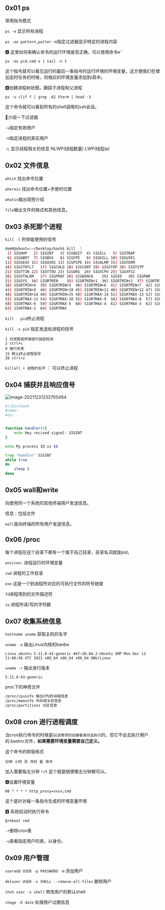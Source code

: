 ## 0x01 ps

常用指令模式

`ps -e` 显示所有进程

`ps -eo pattern,patter` -o指定过滤器显示特定的进程内容

:a: 这里如何来确认命令的运行环境是否正确，可以使用命令e``

`ps -eo pid,cmd e | tail -n 1`

这个指令就可以看见运行的最后一条指令时运行环境的环境变量，这方便我们在增加定时任务的时候，将相应的环境变量添加到i其中。

:b:创建进程树状图，跟踪子进程和父进程

`ps -u clif f | grep -A2 Xterm | head -3`

这个命令就可以看到所有的shell调用的ssh会话。

:red_car:介绍一下过滤器

`-u`指定有效用户

`-U`指定进程的真实用户

`-L` 显示线程相关的信息 NLWP(线程数量) LWP(线程ip)

## 0x02 文件信息

`which`  找出命令位置

`whereis` 找出命令位置+手册的位置

`whatis`输出简短介绍

 `file`输出文件的格式和其他信息。

## 0x03 杀死那个进程

`kill -l`  列举能使用的信号

```bash
dem0@ubuntu:~/Desktop/bash$ kill -l
 1) SIGHUP	 2) SIGINT	 3) SIGQUIT	 4) SIGILL	 5) SIGTRAP
 6) SIGABRT	 7) SIGBUS	 8) SIGFPE	 9) SIGKILL	10) SIGUSR1
11) SIGSEGV	12) SIGUSR2	13) SIGPIPE	14) SIGALRM	15) SIGTERM
16) SIGSTKFLT	17) SIGCHLD	18) SIGCONT	19) SIGSTOP	20) SIGTSTP
21) SIGTTIN	22) SIGTTOU	23) SIGURG	24) SIGXCPU	25) SIGXFSZ
26) SIGVTALRM	27) SIGPROF	28) SIGWINCH	29) SIGIO	30) SIGPWR
31) SIGSYS	34) SIGRTMIN	35) SIGRTMIN+1	36) SIGRTMIN+2	37) SIGRTMIN+3
38) SIGRTMIN+4	39) SIGRTMIN+5	40) SIGRTMIN+6	41) SIGRTMIN+7	42) SIGRTMIN+8
43) SIGRTMIN+9	44) SIGRTMIN+10	45) SIGRTMIN+11	46) SIGRTMIN+12	47) SIGRTMIN+13
48) SIGRTMIN+14	49) SIGRTMIN+15	50) SIGRTMAX-14	51) SIGRTMAX-13	52) SIGRTMAX-12
53) SIGRTMAX-11	54) SIGRTMAX-10	55) SIGRTMAX-9	56) SIGRTMAX-8	57) SIGRTMAX-7
58) SIGRTMAX-6	59) SIGRTMAX-5	60) SIGRTMAX-4	61) SIGRTMAX-3	62) SIGRTMAX-2
63) SIGRTMAX-1	64) SIGRTMAX
```

`kill   pid`终止进程

`kill -s pid` 指定发送给进程的信号

```
1 对进程或终端进行挂起检测
2 ctrl+c
9 强行杀死
15 默认终止进程信号
20 ctrl+z
```

`killall + 进程的名字` ： 可以终止进程

## 0x04 捕获并且响应信号

![image-20211231232705464](https://gitee.com/Cralwer/typora-pic/raw/master/images/image-20211231232705464.png)

```bash
#!/bin/bash
#name:
#to:


function handler(){
	echo Hey recived signal: SIGINT
}

echo My process ID is $$

trap "handler" SIGINT
while true
do
	sleep 1
done
```

## 0x05 wall和write

向使用同一个系统的其他终端用户发送信息。

信息：包括文件

`wall`是向终端的所有用户发送信息。

## 0x06 /proc

每个进程在这个目录下都有一个属于自己目录，目录名词就是pid。

`environ:`  进程运行的环境变量

`cwd` 进程的工作目录

`exe` 这是一个到进程所对应的可执行文件的符号链接

`fd`进程用到的文件描述符

`io` 进程所读/写的字符数

## 0x07 收集系统信息

`hostname uname` 获取主机的名字

`uname -a` 输出Linux内核的banbe

```
Linux ubuntu 5.11.0-43-generic #47~20.04.2-Ubuntu SMP Mon Dec 13 11:06:56 UTC 2021 x86_64 x86_64 x86_64 GNU/Linux
```

`uname -r`  输出发行版本

```
5.11.0-43-generic
```

proc下的神奇文件

```bash
/proc/cpuinfo 输出CPU的详细信息
/proc/meminfo 内存相关的信息
/proc/partitions 分区信息
```

## 0x08 cron 进行进程调度

当cron执行命令的时候是以`该表项的创建者身份去执行`的，但它不会去执行用户的.bashrc文件，**如果需要环境变量需要自己定义。**

这个命令的排版格式

```
分钟 小时 天 月份 星 命令
```

加入需要每五分钟 `*/5` 这个就是随便哪五分钟都可以。

:a:设置环境变量

```
00 * * * * http_proxy=xxxx;cmd
```

这个是针对每一条指令生成的环境变量环境

:b: 系统启动时执行命令

`@reboot cmd`

`-r`删除cron表

`-u`查看指定用户的表，以身份。

## 0x09 用户管理

`useradd USER -p PASSWORD -m` 添加用户

`deluser USER -s SHELL --remove-all-files`  删除用户

`chsh user -s shell` 修改用户的默认shell

`chage -E date` 处理用户过期信息